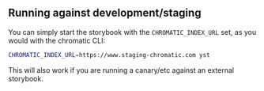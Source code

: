 ## Running against development/staging

You can simply start the storybook with the `CHROMATIC_INDEX_URL` set, as you would with the chromatic CLI:

```bash
CHROMATIC_INDEX_URL=https://www.staging-chromatic.com yst
```

This will also work if you are running a canary/etc against an external storybook.